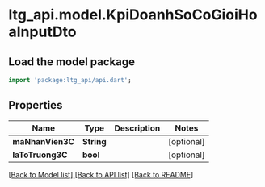 # ltg_api.model.KpiDoanhSoCoGioiHoaInputDto

## Load the model package
```dart
import 'package:ltg_api/api.dart';
```

## Properties
Name | Type | Description | Notes
------------ | ------------- | ------------- | -------------
**maNhanVien3C** | **String** |  | [optional] 
**laToTruong3C** | **bool** |  | [optional] 

[[Back to Model list]](../README.md#documentation-for-models) [[Back to API list]](../README.md#documentation-for-api-endpoints) [[Back to README]](../README.md)


